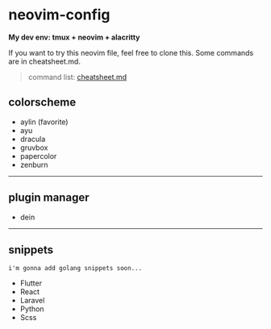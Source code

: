 # neovim-config

**My dev env: tmux + neovim + alacritty**

If you want to try this neovim file, feel free to clone this.
Some commands are in cheatsheet.md.
 
> command list: [cheatsheet.md](https://github.com/lil-shimon/neovim-config/blob/master/cheatsheet.md)


## colorscheme
- aylin (favorite)
- ayu
- dracula
- gruvbox
- papercolor
- zenburn

---

## plugin manager
- dein

---

## snippets
`i'm gonna add golang snippets soon...`
- Flutter
- React
- Laravel
- Python
- Scss


